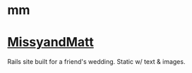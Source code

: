 mm
==

# [MissyandMatt](http://www.missyandmatt.com)

Rails site built for a friend's wedding. Static w/ text & images.
